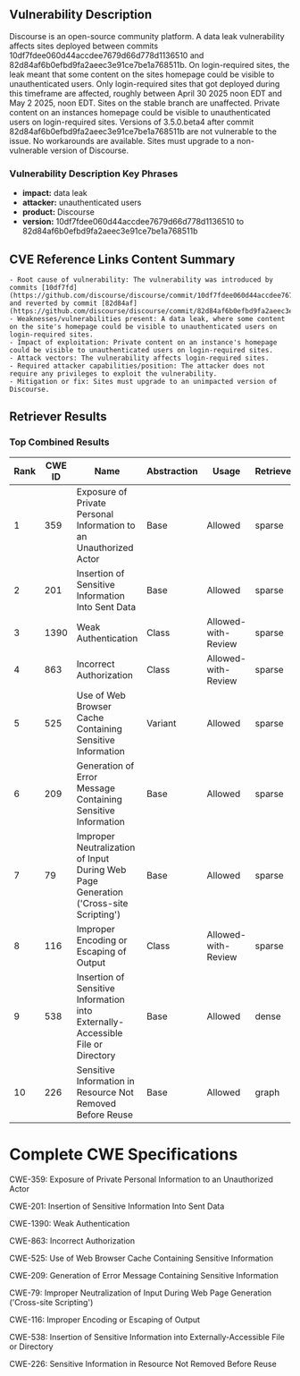 ## Vulnerability Description
Discourse is an open-source community platform. A data leak vulnerability affects sites deployed between commits 10df7fdee060d44accdee7679d66d778d1136510 and 82d84af6b0efbd9fa2aeec3e91ce7be1a768511b. On login-required sites, the leak meant that some content on the sites homepage could be visible to unauthenticated users. Only login-required sites that got deployed during this timeframe are affected, roughly between April 30 2025 noon EDT and May 2 2025, noon EDT. Sites on the stable branch are unaffected. Private content on an instances homepage could be visible to unauthenticated users on login-required sites. Versions of 3.5.0.beta4 after commit 82d84af6b0efbd9fa2aeec3e91ce7be1a768511b are not vulnerable to the issue. No workarounds are available. Sites must upgrade to a non-vulnerable version of Discourse.

### Vulnerability Description Key Phrases
- **impact:** data leak
- **attacker:** unauthenticated users
- **product:** Discourse
- **version:** 10df7fdee060d44accdee7679d66d778d1136510 to 82d84af6b0efbd9fa2aeec3e91ce7be1a768511b

## CVE Reference Links Content Summary
```
- Root cause of vulnerability: The vulnerability was introduced by commits [10df7fd](https://github.com/discourse/discourse/commit/10df7fdee060d44accdee7679d66d778d1136510) and reverted by commit [82d84af](https://github.com/discourse/discourse/commit/82d84af6b0efbd9fa2aeec3e91ce7be1a768511b).
- Weaknesses/vulnerabilities present: A data leak, where some content on the site's homepage could be visible to unauthenticated users on login-required sites.
- Impact of exploitation: Private content on an instance's homepage could be visible to unauthenticated users on login-required sites.
- Attack vectors: The vulnerability affects login-required sites.
- Required attacker capabilities/position: The attacker does not require any privileges to exploit the vulnerability.
- Mitigation or fix: Sites must upgrade to an unimpacted version of Discourse.
```

## Retriever Results

### Top Combined Results

| Rank | CWE ID | Name | Abstraction | Usage  | Retrievers | Individual Scores |
|------|--------|------|-------------|-------|------------|-------------------|
| 1 | 359 | Exposure of Private Personal Information to an Unauthorized Actor | Base | Allowed | sparse | 0.199 |
| 2 | 201 | Insertion of Sensitive Information Into Sent Data | Base | Allowed | sparse | 0.197 |
| 3 | 1390 | Weak Authentication | Class | Allowed-with-Review | sparse | 0.194 |
| 4 | 863 | Incorrect Authorization | Class | Allowed-with-Review | sparse | 0.182 |
| 5 | 525 | Use of Web Browser Cache Containing Sensitive Information | Variant | Allowed | sparse | 0.181 |
| 6 | 209 | Generation of Error Message Containing Sensitive Information | Base | Allowed | sparse | 0.180 |
| 7 | 79 | Improper Neutralization of Input During Web Page Generation ('Cross-site Scripting') | Base | Allowed | sparse | 0.178 |
| 8 | 116 | Improper Encoding or Escaping of Output | Class | Allowed-with-Review | sparse | 0.175 |
| 9 | 538 | Insertion of Sensitive Information into Externally-Accessible File or Directory | Base | Allowed | dense | 0.547 |
| 10 | 226 | Sensitive Information in Resource Not Removed Before Reuse | Base | Allowed | graph | 0.002 |



# Complete CWE Specifications

CWE-359: Exposure of Private Personal Information to an Unauthorized Actor

CWE-201: Insertion of Sensitive Information Into Sent Data

CWE-1390: Weak Authentication

CWE-863: Incorrect Authorization

CWE-525: Use of Web Browser Cache Containing Sensitive Information

CWE-209: Generation of Error Message Containing Sensitive Information

CWE-79: Improper Neutralization of Input During Web Page Generation ('Cross-site Scripting')

CWE-116: Improper Encoding or Escaping of Output

CWE-538: Insertion of Sensitive Information into Externally-Accessible File or Directory

CWE-226: Sensitive Information in Resource Not Removed Before Reuse